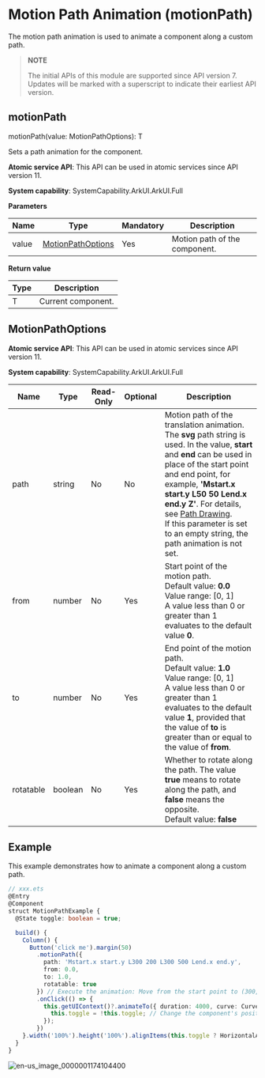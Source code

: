 # Motion Path Animation (motionPath)
<!--Kit: ArkUI-->
<!--Subsystem: ArkUI-->
<!--Owner: @CCFFWW-->
<!--Designer: @CCFFWW-->
<!--Tester: @lxl007-->
<!--Adviser: @HelloCrease-->

The motion path animation is used to animate a component along a custom path.

>  **NOTE**
>
> The initial APIs of this module are supported since API version 7. Updates will be marked with a superscript to indicate their earliest API version.

## motionPath
motionPath(value: MotionPathOptions): T

Sets a path animation for the component.

**Atomic service API**: This API can be used in atomic services since API version 11.

**System capability**: SystemCapability.ArkUI.ArkUI.Full

**Parameters**

| Name   | Type                               | Mandatory| Description                                   |
| ----- | --------------------------------- | ---- | ------------------------------------- |
| value | [MotionPathOptions](#motionpathoptions) | Yes   | Motion path of the component.            |

**Return value**

| Type| Description|
| -------- | -------- |
| T | Current component.|

## MotionPathOptions

**Atomic service API**: This API can be used in atomic services since API version 11.

**System capability**: SystemCapability.ArkUI.ArkUI.Full

| Name| Type| Read-Only| Optional| Description|
| -------- | -------- | ---- | ---- | -------- |
| path                         | string                     | No| No | Motion path of the translation animation. The **svg** path string is used. In the value, **start** and **end** can be used in place of the start point and end point, for example, **'Mstart.x start.y L50 50 Lend.x end.y Z'**. For details, see [Path Drawing](../../../ui/ui-js-components-svg-path.md).<br>If this parameter is set to an empty string, the path animation is not set.      |
| from                         | number                     | No| Yes  | Start point of the motion path.<br>Default value: **0.0**<br>Value range: [0, 1]<br>A value less than 0 or greater than 1 evaluates to the default value **0**.  |
| to                           | number                     | No|  Yes | End point of the motion path.<br>Default value: **1.0**<br>Value range: [0, 1]<br>A value less than 0 or greater than 1 evaluates to the default value **1**, provided that the value of **to** is greater than or equal to the value of **from**.  |
| rotatable                     | boolean                    | No| Yes  | Whether to rotate along the path. The value **true** means to rotate along the path, and **false** means the opposite.<br>Default value: **false**  |


## Example

This example demonstrates how to animate a component along a custom path.

```ts
// xxx.ets
@Entry
@Component
struct MotionPathExample {
  @State toggle: boolean = true;

  build() {
    Column() {
      Button('click me').margin(50)
        .motionPath({
          path: 'Mstart.x start.y L300 200 L300 500 Lend.x end.y',
          from: 0.0,
          to: 1.0,
          rotatable: true
        }) // Execute the animation: Move from the start point to (300,200), then to (300,500), and finally to the end point.
        .onClick(() => {
          this.getUIContext()?.animateTo({ duration: 4000, curve: Curve.Linear }, () => {
            this.toggle = !this.toggle; // Change the component's position using this.toggle.
          });
        })
    }.width('100%').height('100%').alignItems(this.toggle ? HorizontalAlign.Start : HorizontalAlign.Center)
  }
}
```

![en-us_image_0000001174104400](figures/en-us_image_0000001174104400.gif)
